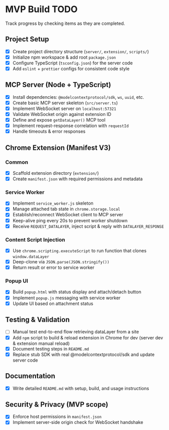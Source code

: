 # MVP Build TODO

Track progress by checking items as they are completed.

## Project Setup
- [x] Create project directory structure (`server/`, `extension/`, `scripts/`)
- [x] Initialize npm workspace & add root `package.json`
- [x] Configure TypeScript (`tsconfig.json`) for the server code
- [x] Add `eslint` + `prettier` configs for consistent code style

## MCP Server (Node + TypeScript)
- [x] Install dependencies: `@modelcontextprotocol/sdk`, `ws`, `uuid`, etc.
- [x] Create basic MCP server skeleton (`src/server.ts`)
- [x] Implement WebSocket server on `localhost:57321`
- [x] Validate WebSocket origin against extension ID
- [x] Define and expose `getDataLayer()` MCP tool
- [x] Implement request-response correlation with `requestId`
- [x] Handle timeouts & error responses

## Chrome Extension (Manifest V3)
### Common
- [x] Scaffold extension directory (`extension/`)
- [x] Create `manifest.json` with required permissions and metadata

### Service Worker
- [x] Implement `service_worker.js` skeleton
- [x] Manage attached tab state in `chrome.storage.local`
- [x] Establish/reconnect WebSocket client to MCP server
- [x] Keep-alive ping every 20s to prevent worker shutdown
- [x] Receive `REQUEST_DATALAYER`, inject script & reply with `DATALAYER_RESPONSE`

### Content Script Injection
- [x] Use `chrome.scripting.executeScript` to run function that clones `window.dataLayer`
- [x] Deep-clone via `JSON.parse(JSON.stringify())`
- [x] Return result or error to service worker

### Popup UI
- [x] Build `popup.html` with status display and attach/detach button
- [x] Implement `popup.js` messaging with service worker
- [x] Update UI based on attachment status

## Testing & Validation
- [ ] Manual test end-to-end flow retrieving dataLayer from a site
- [x] Add `npm` script to build & reload extension in Chrome for dev (server dev & extension manual reload)
- [x] Document testing steps in `README.md`
- [x] Replace stub SDK with real @modelcontextprotocol/sdk and update server code

## Documentation
- [x] Write detailed `README.md` with setup, build, and usage instructions

## Security & Privacy (MVP scope)
- [x] Enforce host permissions in `manifest.json`
- [x] Implement server-side origin check for WebSocket handshake